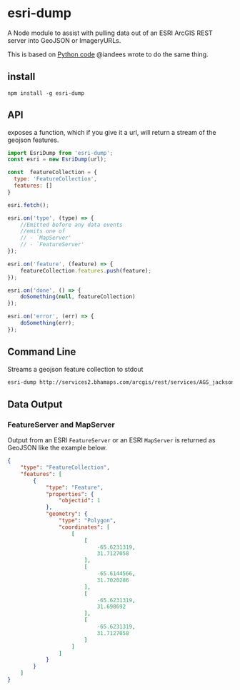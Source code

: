 esri-dump
=========

A Node module to assist with pulling data out of an ESRI ArcGIS REST server into GeoJSON or ImageryURLs.

This is based on [Python code](http://github.com/iandees/esri-dump) @iandees wrote to do the same thing.

## install

    npm install -g esri-dump

## API

exposes a function, which if you give it a url, will return a stream of the geojson features.

```js
import EsriDump from 'esri-dump';
const esri = new EsriDump(url);

const  featureCollection = {
  type: 'FeatureCollection',
  features: []
}

esri.fetch();

esri.on('type', (type) => {
    //Emitted before any data events
    //emits one of
    // - `MapServer'
    // - `FeatureServer'
});

esri.on('feature', (feature) => {
    featureCollection.features.push(feature);
});

esri.on('done', () => {
    doSomething(null, featureCollection)
});

esri.on('error', (err) => {
    doSomething(err);
});
```

## Command Line

Streams a geojson feature collection to stdout

```sh
esri-dump http://services2.bhamaps.com/arcgis/rest/services/AGS_jackson_co_il_taxmap/MapServer/0 > output.geojson
```

## Data Output

### FeatureServer and MapServer

Output from an ESRI `FeatureServer` or an ESRI `MapServer` is returned as GeoJSON like the example below.

```json
{
    "type": "FeatureCollection",
    "features": [
        {
            "type": "Feature",
            "properties": {
                "objectid": 1
            },
            "geometry": {
                "type": "Polygon",
                "coordinates": [
                    [
                        [
                            -65.6231319,
                            31.7127058
                        ],
                        [
                            -65.6144566,
                            31.7020286
                        ],
                        [
                            -65.6231319,
                            31.698692
                        ],
                        [
                            -65.6231319,
                            31.7127058
                        ]
                    ]
                ]
            }
        }
    ]
}
```
